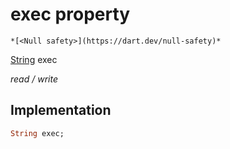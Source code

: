 


# exec property




    *[<Null safety>](https://dart.dev/null-safety)*


[String](https://api.flutter.dev/flutter/dart-core/String-class.html) exec
  
_read / write_






## Implementation

```dart
String exec;


```







